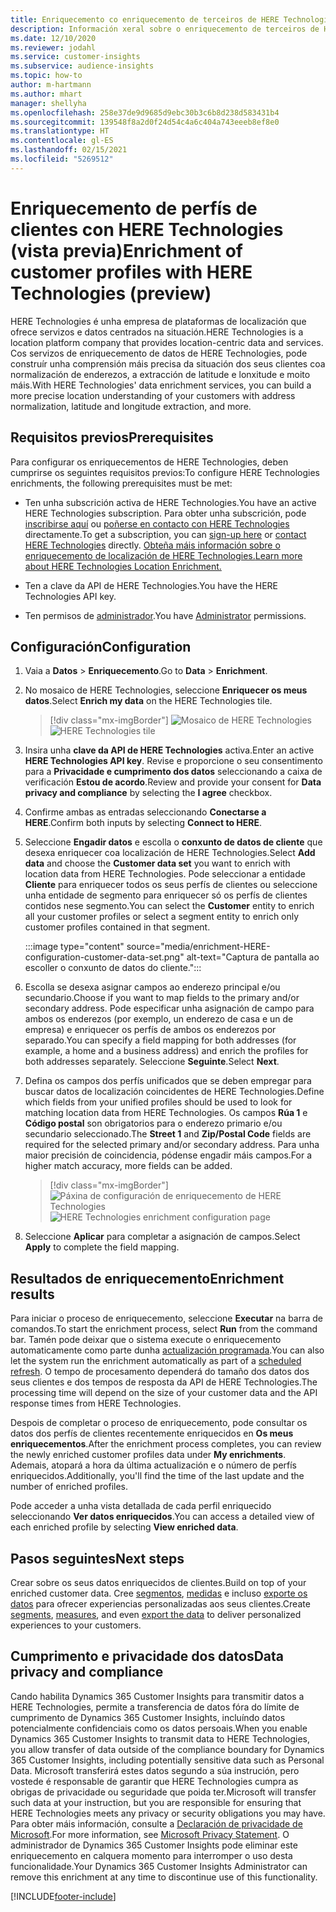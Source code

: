 ```yaml
---
title: Enriquecemento co enriquecemento de terceiros de HERE Technologies
description: Información xeral sobre o enriquecemento de terceiros de HERE Technologies.
ms.date: 12/10/2020
ms.reviewer: jodahl
ms.service: customer-insights
ms.subservice: audience-insights
ms.topic: how-to
author: m-hartmann
ms.author: mhart
manager: shellyha
ms.openlocfilehash: 258e37de9d9685d9ebc30b3c6b8d238d583431b4
ms.sourcegitcommit: 139548f8a2d0f24d54c4a6c404a743eeeb8ef8e0
ms.translationtype: HT
ms.contentlocale: gl-ES
ms.lasthandoff: 02/15/2021
ms.locfileid: "5269512"
---
```

# <a name="enrichment-of-customer-profiles-with-here-technologies-preview"></a><span data-ttu-id="7f612-103">Enriquecemento de perfís de clientes con HERE Technologies (vista previa)</span><span class="sxs-lookup"><span data-stu-id="7f612-103">Enrichment of customer profiles with HERE Technologies (preview)</span></span>

<span data-ttu-id="7f612-104">HERE Technologies é unha empresa de plataformas de localización que ofrece servizos e datos centrados na situación.</span><span class="sxs-lookup"><span data-stu-id="7f612-104">HERE Technologies is a location platform company that provides location-centric data and services.</span></span> <span data-ttu-id="7f612-105">Cos servizos de enriquecemento de datos de HERE Technologies, pode construír unha comprensión máis precisa da situación dos seus clientes coa normalización de enderezos, a extracción de latitude e lonxitude e moito máis.</span><span class="sxs-lookup"><span data-stu-id="7f612-105">With HERE Technologies' data enrichment services, you can build a more precise location understanding of your customers with address normalization, latitude and longitude extraction, and more.</span></span>

## <a name="prerequisites"></a><span data-ttu-id="7f612-106">Requisitos previos</span><span class="sxs-lookup"><span data-stu-id="7f612-106">Prerequisites</span></span>

<span data-ttu-id="7f612-107">Para configurar os enriquecementos de HERE Technologies, deben cumprirse os seguintes requisitos previos:</span><span class="sxs-lookup"><span data-stu-id="7f612-107">To configure HERE Technologies enrichments, the following prerequisites must be met:</span></span>

- <span data-ttu-id="7f612-108">Ten unha subscrición activa de HERE Technologies.</span><span class="sxs-lookup"><span data-stu-id="7f612-108">You have an active HERE Technologies subscription.</span></span> <span data-ttu-id="7f612-109">Para obter unha subscrición, pode [inscribirse aquí](https://developer.here.com/sign-up?utm_medium=referral&utm_source=Microsoft-Dynamics-CI&create=Freemium-Basic) ou [poñerse en contacto con HERE Technologies](https://developer.here.com/help?utm_medium=referral&utm_source=Microsoft-Dynamics-CI#how-can-we-help-you) directamente.</span><span class="sxs-lookup"><span data-stu-id="7f612-109">To get a subscription, you can [sign-up here](https://developer.here.com/sign-up?utm_medium=referral&utm_source=Microsoft-Dynamics-CI&create=Freemium-Basic) or [contact HERE Technologies](https://developer.here.com/help?utm_medium=referral&utm_source=Microsoft-Dynamics-CI#how-can-we-help-you) directly.</span></span> [<span data-ttu-id="7f612-110">Obteña máis información sobre o enriquecemento de localización de HERE Technologies.</span><span class="sxs-lookup"><span data-stu-id="7f612-110">Learn more about HERE Technologies Location Enrichment.</span></span>](https://developer.here.com/location-enrichment?cid=Dev-MicrosoftDynamics-DB-0-Dev-&utm_source=MicrosoftDynamics&utm_medium=referral&utm_campaign=Online_Dev_ReferralMicrosoft)

- <span data-ttu-id="7f612-111">Ten a clave da API de HERE Technologies.</span><span class="sxs-lookup"><span data-stu-id="7f612-111">You have the HERE Technologies API key.</span></span>

- <span data-ttu-id="7f612-112">Ten permisos de [administrador](permissions.md#administrator).</span><span class="sxs-lookup"><span data-stu-id="7f612-112">You have [Administrator](permissions.md#administrator) permissions.</span></span>

## <a name="configuration"></a><span data-ttu-id="7f612-113">Configuración</span><span class="sxs-lookup"><span data-stu-id="7f612-113">Configuration</span></span>

1. <span data-ttu-id="7f612-114">Vaia a **Datos** > **Enriquecemento**.</span><span class="sxs-lookup"><span data-stu-id="7f612-114">Go to **Data** > **Enrichment**.</span></span>

1. <span data-ttu-id="7f612-115">No mosaico de HERE Technologies, seleccione **Enriquecer os meus datos**.</span><span class="sxs-lookup"><span data-stu-id="7f612-115">Select **Enrich my data** on the HERE Technologies tile.</span></span>

   > [!div class="mx-imgBorder"]
   > <span data-ttu-id="7f612-116">![Mosaico de HERE Technologies](media/HERE-tile.png "Mosaico de HERE Technologies")</span><span class="sxs-lookup"><span data-stu-id="7f612-116">![HERE Technologies tile](media/HERE-tile.png "HERE Technologies tile")</span></span>

1. <span data-ttu-id="7f612-117">Insira unha **clave da API de HERE Technologies** activa.</span><span class="sxs-lookup"><span data-stu-id="7f612-117">Enter an active **HERE Technologies API key**.</span></span> <span data-ttu-id="7f612-118">Revise e proporcione o seu consentimento para a **Privacidade e cumprimento dos datos** seleccionando a caixa de verificación **Estou de acordo**.</span><span class="sxs-lookup"><span data-stu-id="7f612-118">Review and provide your consent for **Data privacy and compliance** by selecting the **I agree** checkbox.</span></span> 

1. <span data-ttu-id="7f612-119">Confirme ambas as entradas seleccionando **Conectarse a HERE**.</span><span class="sxs-lookup"><span data-stu-id="7f612-119">Confirm both inputs by selecting **Connect to HERE**.</span></span>

1.  <span data-ttu-id="7f612-120">Seleccione **Engadir datos** e escolla o **conxunto de datos de cliente** que desexa enriquecer coa localización de HERE Technologies.</span><span class="sxs-lookup"><span data-stu-id="7f612-120">Select **Add data** and choose the **Customer data set** you want to enrich with location data from HERE Technologies.</span></span> <span data-ttu-id="7f612-121">Pode seleccionar a entidade **Cliente** para enriquecer todos os seus perfís de clientes ou seleccione unha entidade de segmento para enriquecer só os perfís de clientes contidos nese segmento.</span><span class="sxs-lookup"><span data-stu-id="7f612-121">You can select the **Customer** entity to enrich all your customer profiles or select a segment entity to enrich only customer profiles contained in that segment.</span></span>

    :::image type="content" source="media/enrichment-HERE-configuration-customer-data-set.png" alt-text="Captura de pantalla ao escoller o conxunto de datos do cliente.":::

1. <span data-ttu-id="7f612-123">Escolla se desexa asignar campos ao enderezo principal e/ou secundario.</span><span class="sxs-lookup"><span data-stu-id="7f612-123">Choose if you want to map fields to the primary and/or secondary address.</span></span> <span data-ttu-id="7f612-124">Pode especificar unha asignación de campo para ambos os enderezos (por exemplo, un enderezo de casa e un de empresa) e enriquecer os perfís de ambos os enderezos por separado.</span><span class="sxs-lookup"><span data-stu-id="7f612-124">You can specify a field mapping for both addresses (for example, a home and a business address) and enrich the profiles for both addresses separately.</span></span> <span data-ttu-id="7f612-125">Seleccione **Seguinte**.</span><span class="sxs-lookup"><span data-stu-id="7f612-125">Select **Next**.</span></span>

1. <span data-ttu-id="7f612-126">Defina os campos dos perfís unificados que se deben empregar para buscar datos de localización coincidentes de HERE Technologies.</span><span class="sxs-lookup"><span data-stu-id="7f612-126">Define which fields from your unified profiles should be used to look for matching location data from HERE Technologies.</span></span> <span data-ttu-id="7f612-127">Os campos **Rúa 1** e **Código postal** son obrigatorios para o enderezo primario e/ou secundario seleccionado.</span><span class="sxs-lookup"><span data-stu-id="7f612-127">The **Street 1** and **Zip/Postal Code** fields are required for the selected primary and/or secondary address.</span></span> <span data-ttu-id="7f612-128">Para unha maior precisión de coincidencia, pódense engadir máis campos.</span><span class="sxs-lookup"><span data-stu-id="7f612-128">For a higher match accuracy, more fields can be added.</span></span>

   > [!div class="mx-imgBorder"]
   > <span data-ttu-id="7f612-129">![Páxina de configuración de enriquecemento de HERE Technologies](media/enrichment-HERE-configuration.png "Páxina de configuración de enriquecemento de HERE Technologies")</span><span class="sxs-lookup"><span data-stu-id="7f612-129">![HERE Technologies enrichment configuration page](media/enrichment-HERE-configuration.png "HERE Technologies enrichment configuration page")</span></span>

1. <span data-ttu-id="7f612-130">Seleccione **Aplicar** para completar a asignación de campos.</span><span class="sxs-lookup"><span data-stu-id="7f612-130">Select **Apply** to complete the field mapping.</span></span>

## <a name="enrichment-results"></a><span data-ttu-id="7f612-131">Resultados de enriquecemento</span><span class="sxs-lookup"><span data-stu-id="7f612-131">Enrichment results</span></span>

<span data-ttu-id="7f612-132">Para iniciar o proceso de enriquecemento, seleccione **Executar** na barra de comandos.</span><span class="sxs-lookup"><span data-stu-id="7f612-132">To start the enrichment process, select **Run** from the command bar.</span></span> <span data-ttu-id="7f612-133">Tamén pode deixar que o sistema execute o enriquecemento automaticamente como parte dunha [actualización programada](system.md#schedule-tab).</span><span class="sxs-lookup"><span data-stu-id="7f612-133">You can also let the system run the enrichment automatically as part of a [scheduled refresh](system.md#schedule-tab).</span></span> <span data-ttu-id="7f612-134">O tempo de procesamento dependerá do tamaño dos datos dos seus clientes e dos tempos de resposta da API de HERE Technologies.</span><span class="sxs-lookup"><span data-stu-id="7f612-134">The processing time will depend on the size of your customer data and the API response times from HERE Technologies.</span></span>

<span data-ttu-id="7f612-135">Despois de completar o proceso de enriquecemento, pode consultar os datos dos perfís de clientes recentemente enriquecidos en **Os meus enriquecementos**.</span><span class="sxs-lookup"><span data-stu-id="7f612-135">After the enrichment process completes, you can review the newly enriched customer profiles data under **My enrichments**.</span></span> <span data-ttu-id="7f612-136">Ademais, atopará a hora da última actualización e o número de perfís enriquecidos.</span><span class="sxs-lookup"><span data-stu-id="7f612-136">Additionally, you'll find the time of the last update and the number of enriched profiles.</span></span>

<span data-ttu-id="7f612-137">Pode acceder a unha vista detallada de cada perfil enriquecido seleccionando **Ver datos enriquecidos**.</span><span class="sxs-lookup"><span data-stu-id="7f612-137">You can access a detailed view of each enriched profile by selecting **View enriched data**.</span></span>

## <a name="next-steps"></a><span data-ttu-id="7f612-138">Pasos seguintes</span><span class="sxs-lookup"><span data-stu-id="7f612-138">Next steps</span></span>

<span data-ttu-id="7f612-139">Crear sobre os seus datos enriquecidos de clientes.</span><span class="sxs-lookup"><span data-stu-id="7f612-139">Build on top of your enriched customer data.</span></span> <span data-ttu-id="7f612-140">Cree [segmentos](segments.md), [medidas](measures.md) e incluso [exporte os datos](export-destinations.md) para ofrecer experiencias personalizadas aos seus clientes.</span><span class="sxs-lookup"><span data-stu-id="7f612-140">Create [segments](segments.md), [measures](measures.md), and even [export the data](export-destinations.md) to deliver personalized experiences to your customers.</span></span>

## <a name="data-privacy-and-compliance"></a><span data-ttu-id="7f612-141">Cumprimento e privacidade dos datos</span><span class="sxs-lookup"><span data-stu-id="7f612-141">Data privacy and compliance</span></span>

<span data-ttu-id="7f612-142">Cando habilita Dynamics 365 Customer Insights para transmitir datos a HERE Technologies, permite a transferencia de datos fóra do límite de cumprimento de Dynamics 365 Customer Insights, incluíndo datos potencialmente confidenciais como os datos persoais.</span><span class="sxs-lookup"><span data-stu-id="7f612-142">When you enable Dynamics 365 Customer Insights to transmit data to HERE Technologies, you allow transfer of data outside of the compliance boundary for Dynamics 365 Customer Insights, including potentially sensitive data such as Personal Data.</span></span> <span data-ttu-id="7f612-143">Microsoft transferirá estes datos segundo a súa instrución, pero vostede é responsable de garantir que HERE Technologies cumpra as obrigas de privacidade ou seguridade que poida ter.</span><span class="sxs-lookup"><span data-stu-id="7f612-143">Microsoft will transfer such data at your instruction, but you are responsible for ensuring that HERE Technologies meets any privacy or security obligations you may have.</span></span> <span data-ttu-id="7f612-144">Para obter máis información, consulte a [Declaración de privacidade de Microsoft](https://go.microsoft.com/fwlink/?linkid=396732).</span><span class="sxs-lookup"><span data-stu-id="7f612-144">For more information, see [Microsoft Privacy Statement](https://go.microsoft.com/fwlink/?linkid=396732).</span></span>
<span data-ttu-id="7f612-145">O administrador de Dynamics 365 Customer Insights pode eliminar este enriquecemento en calquera momento para interromper o uso desta funcionalidade.</span><span class="sxs-lookup"><span data-stu-id="7f612-145">Your Dynamics 365 Customer Insights Administrator can remove this enrichment at any time to discontinue use of this functionality.</span></span>


[!INCLUDE[footer-include](../includes/footer-banner.md)]